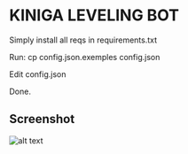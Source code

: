 # KINIGA LEVELING BOT

Simply install all reqs in requirements.txt

Run: cp config.json.exemples config.json

Edit config.json

Done.


## Screenshot
![alt text](https://i.imgur.com/5s3AXKJ.png)
